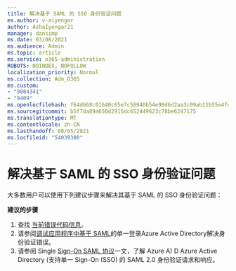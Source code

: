 ```yaml
---
title: 解决基于 SAML 的 SSO 身份验证问题
ms.author: v-aiyengar
author: AshaIyengar21
manager: dansimp
ms.date: 03/08/2021
ms.audience: Admin
ms.topic: article
ms.service: o365-administration
ROBOTS: NOINDEX, NOFOLLOW
localization_priority: Normal
ms.collection: Adm_O365
ms.custom:
- "9004341"
- "9409"
ms.openlocfilehash: f64d668c01640c65e7c58940b54e98d6d2aa3c09ab11b55e4fd560874740e3d3
ms.sourcegitcommit: b5f7da89a650d2915dc652449623c78be6247175
ms.translationtype: MT
ms.contentlocale: zh-CN
ms.lasthandoff: 08/05/2021
ms.locfileid: "54039380"
---
```

# <a name="troubleshoot-saml-based-sso-authentication-issues"></a>解决基于 SAML 的 SSO 身份验证问题

大多数用户可以使用下列建议步骤来解决其基于 SAML 的 SSO 身份验证问题：

**建议的步骤**
1. 查找 [当前错误代码信息](https://docs.microsoft.com/azure/active-directory/develop/reference-aadsts-error-codes#lookup-current-error-code-information)。
1. 请参阅[调试应用程序中基于 SAML](https://docs.microsoft.com/azure/active-directory/manage-apps/debug-saml-sso-issues)的单一登录Azure Active Directory解决身份验证错误。
1. 请参阅 Single [Sign-On SAML 协议](https://docs.microsoft.com/azure/active-directory/develop/single-sign-on-saml-protocol)一文，了解 Azure A) D Azure Active Directory (支持单一 Sign-On (SSO) 的 SAML 2.0 身份验证请求和响应。


